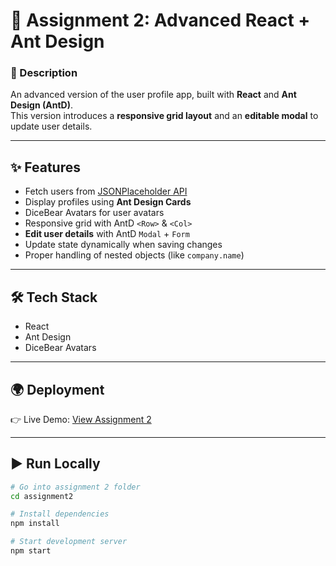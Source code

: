 # 🚀 Assignment 2: Advanced React + Ant Design

### 🔹 Description
An advanced version of the user profile app, built with **React** and **Ant Design (AntD)**.  
This version introduces a **responsive grid layout** and an **editable modal** to update user details.

---

## ✨ Features
- Fetch users from [JSONPlaceholder API](https://jsonplaceholder.typicode.com/users)
- Display profiles using **Ant Design Cards**
- DiceBear Avatars for user avatars
- Responsive grid with AntD `<Row>` & `<Col>`
- **Edit user details** with AntD `Modal` + `Form`
- Update state dynamically when saving changes
- Proper handling of nested objects (like `company.name`)

---

## 🛠️ Tech Stack
- React
- Ant Design
- DiceBear Avatars

---

## 🌍 Deployment
👉 Live Demo: [View Assignment 2](https://assignment-2-advanced-react-ant-des.vercel.app/)

---

## ▶️ Run Locally

```bash
# Go into assignment 2 folder
cd assignment2

# Install dependencies
npm install

# Start development server
npm start
